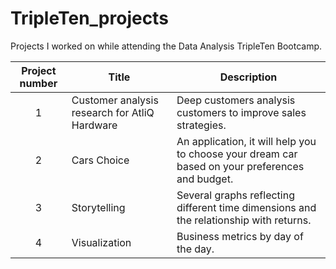 # TripleTen_projects

Projects I worked on while attending the Data Analysis TripleTen Bootcamp.


| Project number | Title | Description |
| :-----------: | ----------- |----------- |
| 1 | Customer analysis research for AtliQ Hardware | Deep customers analysis customers to improve sales strategies. |
| 2 | Cars Choice| An application, it will help you to choose your dream car based on your preferences and budget. |
| 3 | Storytelling | Several graphs reflecting different time dimensions and the relationship with returns. |
| 4 | Visualization | Business metrics by day of the day. |
